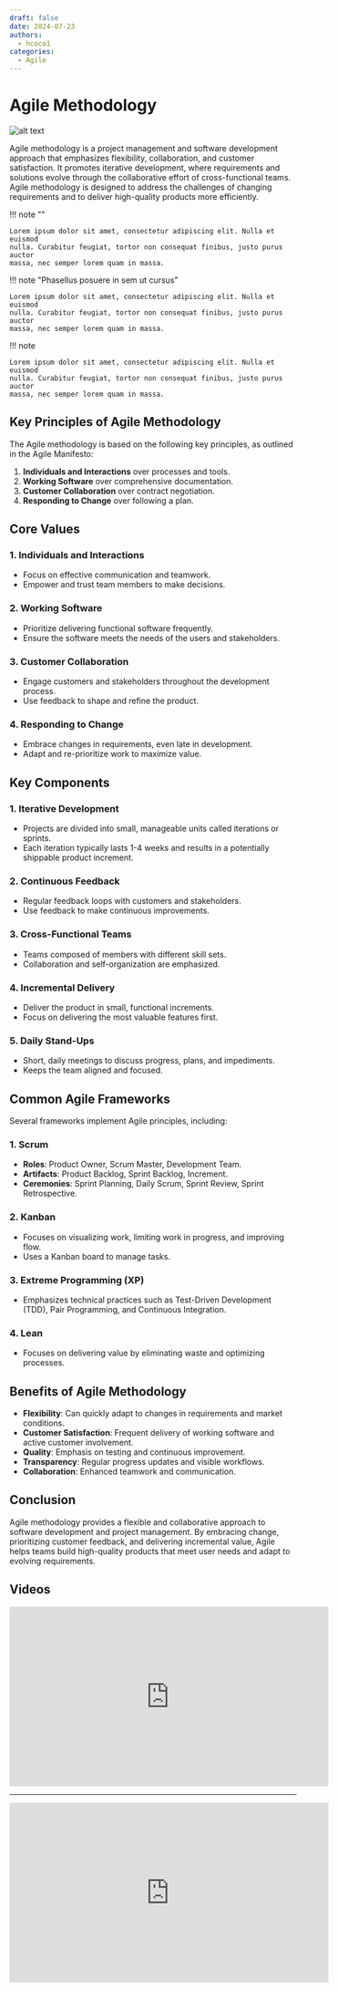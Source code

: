 ```yaml
---
draft: false
date: 2024-07-23
authors:
  - hcoco1
categories:
  - Agile
---
```


# Agile Methodology

![alt text](https://images.unsplash.com/photo-1552664730-d307ca884978?q=80&w=2070&auto=format&fit=crop&ixlib=rb-4.0.3&ixid=M3wxMjA3fDB8MHxwaG90by1wYWdlfHx8fGVufDB8fHx8fA%3D%3D)



Agile methodology is a project management and software development approach that emphasizes flexibility, collaboration, and customer satisfaction. It promotes iterative development, where requirements and solutions evolve through the collaborative effort of cross-functional teams. Agile methodology is designed to address the challenges of changing requirements and to deliver high-quality products more efficiently.

<!-- more -->

!!! note ""

    Lorem ipsum dolor sit amet, consectetur adipiscing elit. Nulla et euismod
    nulla. Curabitur feugiat, tortor non consequat finibus, justo purus auctor
    massa, nec semper lorem quam in massa.

!!! note "Phasellus posuere in sem ut cursus"

    Lorem ipsum dolor sit amet, consectetur adipiscing elit. Nulla et euismod
    nulla. Curabitur feugiat, tortor non consequat finibus, justo purus auctor
    massa, nec semper lorem quam in massa.

!!! note

    Lorem ipsum dolor sit amet, consectetur adipiscing elit. Nulla et euismod
    nulla. Curabitur feugiat, tortor non consequat finibus, justo purus auctor
    massa, nec semper lorem quam in massa.

## Key Principles of Agile Methodology

The Agile methodology is based on the following key principles, as outlined in the Agile Manifesto:

1. **Individuals and Interactions** over processes and tools.
2. **Working Software** over comprehensive documentation.
3. **Customer Collaboration** over contract negotiation.
4. **Responding to Change** over following a plan.

## Core Values

### 1. **Individuals and Interactions**
   - Focus on effective communication and teamwork.
   - Empower and trust team members to make decisions.

### 2. **Working Software**
   - Prioritize delivering functional software frequently.
   - Ensure the software meets the needs of the users and stakeholders.

### 3. **Customer Collaboration**
   - Engage customers and stakeholders throughout the development process.
   - Use feedback to shape and refine the product.

### 4. **Responding to Change**
   - Embrace changes in requirements, even late in development.
   - Adapt and re-prioritize work to maximize value.

## Key Components

### 1. **Iterative Development**
   - Projects are divided into small, manageable units called iterations or sprints.
   - Each iteration typically lasts 1-4 weeks and results in a potentially shippable product increment.

### 2. **Continuous Feedback**
   - Regular feedback loops with customers and stakeholders.
   - Use feedback to make continuous improvements.

### 3. **Cross-Functional Teams**
   - Teams composed of members with different skill sets.
   - Collaboration and self-organization are emphasized.

### 4. **Incremental Delivery**
   - Deliver the product in small, functional increments.
   - Focus on delivering the most valuable features first.

### 5. **Daily Stand-Ups**
   - Short, daily meetings to discuss progress, plans, and impediments.
   - Keeps the team aligned and focused.

## Common Agile Frameworks

Several frameworks implement Agile principles, including:

### 1. **Scrum**
   - **Roles**: Product Owner, Scrum Master, Development Team.
   - **Artifacts**: Product Backlog, Sprint Backlog, Increment.
   - **Ceremonies**: Sprint Planning, Daily Scrum, Sprint Review, Sprint Retrospective.

### 2. **Kanban**
   - Focuses on visualizing work, limiting work in progress, and improving flow.
   - Uses a Kanban board to manage tasks.

### 3. **Extreme Programming (XP)**
   - Emphasizes technical practices such as Test-Driven Development (TDD), Pair Programming, and Continuous Integration.

### 4. **Lean**
   - Focuses on delivering value by eliminating waste and optimizing processes.

## Benefits of Agile Methodology

- **Flexibility**: Can quickly adapt to changes in requirements and market conditions.
- **Customer Satisfaction**: Frequent delivery of working software and active customer involvement.
- **Quality**: Emphasis on testing and continuous improvement.
- **Transparency**: Regular progress updates and visible workflows.
- **Collaboration**: Enhanced teamwork and communication.

## Conclusion

Agile methodology provides a flexible and collaborative approach to software development and project management. By embracing change, prioritizing customer feedback, and delivering incremental value, Agile helps teams build high-quality products that meet user needs and adapt to evolving requirements.

## Videos

<iframe width="560" height="315" src="https://www.youtube.com/embed/Z9QbYZh1YXY?si=Dyt_QH-DptqjwB0U" title="YouTube video player" frameborder="0" allow="accelerometer; autoplay; clipboard-write; encrypted-media; gyroscope; picture-in-picture; web-share" referrerpolicy="strict-origin-when-cross-origin" allowfullscreen></iframe>

---

<iframe width="560" height="315" src="https://www.youtube.com/embed/ZZ_vnqvW4DQ?si=TfJKPCN58Dz5XL3N" title="YouTube video player" frameborder="0" allow="accelerometer; autoplay; clipboard-write; encrypted-media; gyroscope; picture-in-picture; web-share" referrerpolicy="strict-origin-when-cross-origin" allowfullscreen></iframe>





